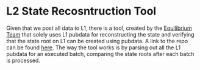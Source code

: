 # L2 State Recosntruction Tool

Given that we post all data to L1, there is a tool, created by the [Equilibrium Team](https://equilibrium.co/) that
solely uses L1 pubdata for reconstructing the state and verifying that the state root on L1 can be created using
pubdata. A link to the repo can be found [here](https://github.com/eqlabs/micro-state-reconstruct). The way the tool
works is by parsing out all the L1 pubdata for an executed batch, comparing the state roots after each batch is
processed.
